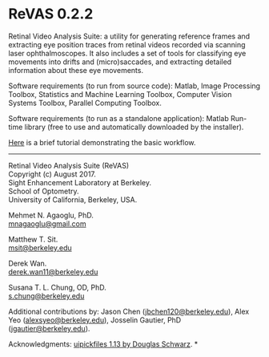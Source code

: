 # ReVAS 0.2.2  

Retinal Video Analysis Suite: a utility for generating reference frames and extracting eye position traces from retinal videos recorded via scanning laser ophthalmoscopes. It also includes a set of tools for classifying eye movements into drifts and (micro)saccades, and extracting detailed information about these eye movements.

Software requirements (to run from source code): 
Matlab, Image Processing Toolbox, Statistics and Machine Learning Toolbox, Computer Vision Systems Toolbox, Parallel Computing Toolbox.

Software requirements (to run as a standalone application):
Matlab Run-time library (free to use and automatically downloaded by the installer). 

[Here](/documentation/revastutorial.pdf) is a brief tutorial demonstrating the basic workflow.

---

Retinal Video Analysis Suite (ReVAS)  
Copyright (c) August 2017.  
Sight Enhancement Laboratory at Berkeley.  
School of Optometry.  
University of California, Berkeley, USA.

Mehmet N. Agaoglu, PhD.  
mnagaoglu@gmail.com

Matthew T. Sit.  
msit@berkeley.edu

Derek Wan.  
derek.wan11@berkeley.edu

Susana T. L. Chung, OD, PhD.  
s.chung@berkeley.edu

Additional contributions by: Jason Chen (jbchen120@berkeley.edu), Alex Yeo (alexsyeo@berkeley.edu), Josselin Gautier, PhD (jgautier@berkeley.edu).

Acknowledgments: [uipickfiles 1.13 by Douglas Schwarz](https://www.mathworks.com/matlabcentral/fileexchange/10867-uipickfiles--uigetfile-on-steroids).
*
